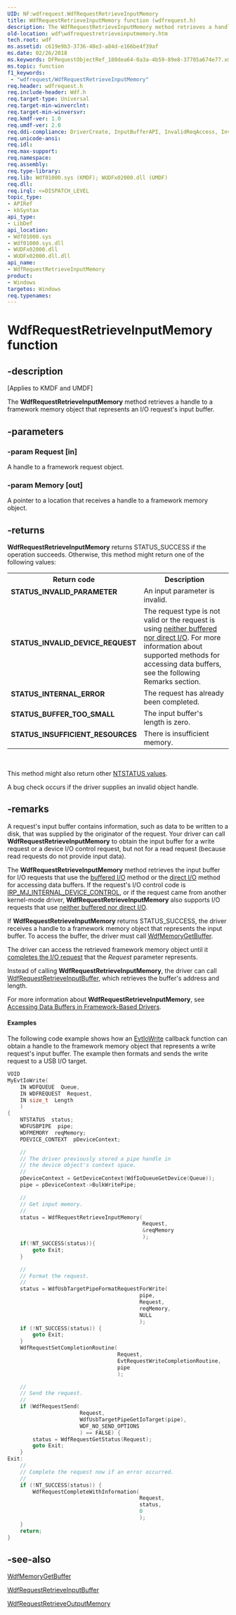 ```yaml
---
UID: NF:wdfrequest.WdfRequestRetrieveInputMemory
title: WdfRequestRetrieveInputMemory function (wdfrequest.h)
description: The WdfRequestRetrieveInputMemory method retrieves a handle to a framework memory object that represents an I/O request's input buffer.
old-location: wdf\wdfrequestretrieveinputmemory.htm
tech.root: wdf
ms.assetid: c619e9b3-3736-48e3-a84d-e166be4f39af
ms.date: 02/26/2018
ms.keywords: DFRequestObjectRef_180dea64-0a3a-4b59-89e8-37705a674e77.xml, WdfRequestRetrieveInputMemory, WdfRequestRetrieveInputMemory method, kmdf.wdfrequestretrieveinputmemory, wdf.wdfrequestretrieveinputmemory, wdfrequest/WdfRequestRetrieveInputMemory
ms.topic: function
f1_keywords:
 - "wdfrequest/WdfRequestRetrieveInputMemory"
req.header: wdfrequest.h
req.include-header: Wdf.h
req.target-type: Universal
req.target-min-winverclnt: 
req.target-min-winversvr: 
req.kmdf-ver: 1.0
req.umdf-ver: 2.0
req.ddi-compliance: DriverCreate, InputBufferAPI, InvalidReqAccess, InvalidReqAccessLocal, KmdfIrql, KmdfIrql2, MemAfterReqCompletedIntIoctl, MemAfterReqCompletedIntIoctlA, MemAfterReqCompletedIoctl, MemAfterReqCompletedIoctlA, MemAfterReqCompletedRead, MemAfterReqCompletedWrite, MemAfterReqCompletedWriteA
req.unicode-ansi: 
req.idl: 
req.max-support: 
req.namespace: 
req.assembly: 
req.type-library: 
req.lib: Wdf01000.sys (KMDF); WUDFx02000.dll (UMDF)
req.dll: 
req.irql: <=DISPATCH_LEVEL
topic_type:
- APIRef
- kbSyntax
api_type:
- LibDef
api_location:
- Wdf01000.sys
- Wdf01000.sys.dll
- WUDFx02000.dll
- WUDFx02000.dll.dll
api_name:
- WdfRequestRetrieveInputMemory
product:
- Windows
targetos: Windows
req.typenames: 
---
```


# WdfRequestRetrieveInputMemory function


## -description


<p class="CCE_Message">[Applies to KMDF and UMDF]</p>

The <b>WdfRequestRetrieveInputMemory</b> method retrieves a handle to a framework memory object that represents an I/O request's input buffer.


## -parameters




### -param Request [in]

A handle to a framework request object. 


### -param Memory [out]

A pointer to a location that receives a handle to a framework memory object. 


## -returns



<b>WdfRequestRetrieveInputMemory</b> returns STATUS_SUCCESS if the operation succeeds. Otherwise, this method might return one of the following values:

<table>
<tr>
<th>Return code</th>
<th>Description</th>
</tr>
<tr>
<td width="40%">
<dl>
<dt><b>STATUS_INVALID_PARAMETER</b></dt>
</dl>
</td>
<td width="60%">
An input parameter is invalid.

</td>
</tr>
<tr>
<td width="40%">
<dl>
<dt><b>STATUS_INVALID_DEVICE_REQUEST</b></dt>
</dl>
</td>
<td width="60%">
The request type is not valid or the request is using <a href="https://docs.microsoft.com/windows-hardware/drivers/kernel/methods-for-accessing-data-buffers">neither buffered nor direct I/O</a>. For more information about supported methods for accessing data buffers, see the following Remarks section.

</td>
</tr>
<tr>
<td width="40%">
<dl>
<dt><b>STATUS_INTERNAL_ERROR</b></dt>
</dl>
</td>
<td width="60%">
The request has already been completed.

</td>
</tr>
<tr>
<td width="40%">
<dl>
<dt><b>STATUS_BUFFER_TOO_SMALL</b></dt>
</dl>
</td>
<td width="60%">
The input buffer's length is zero.

</td>
</tr>
<tr>
<td width="40%">
<dl>
<dt><b>STATUS_INSUFFICIENT_RESOURCES</b></dt>
</dl>
</td>
<td width="60%">
There is insufficient memory.

</td>
</tr>
</table>
 

This method might also return other <a href="https://docs.microsoft.com/windows-hardware/drivers/kernel/ntstatus-values">NTSTATUS values</a>.




A bug check occurs if the driver supplies an invalid object handle.




## -remarks



A request's input buffer contains information, such as data to be written to a disk, that was supplied by the originator of the request. Your driver can call <b>WdfRequestRetrieveInputMemory</b> to obtain the input buffer for a write request or a device I/O control request, but not for a read request (because read requests do not provide input data).

The <b>WdfRequestRetrieveInputMemory</b> method retrieves the input buffer for I/O requests that use the <a href="https://docs.microsoft.com/windows-hardware/drivers/kernel/methods-for-accessing-data-buffers">buffered I/O</a> method or the <a href="https://docs.microsoft.com/windows-hardware/drivers/kernel/methods-for-accessing-data-buffers">direct I/O</a> method for accessing data buffers. If the request's I/O control code is <a href="https://docs.microsoft.com/windows-hardware/drivers/kernel/irp-mj-internal-device-control">IRP_MJ_INTERNAL_DEVICE_CONTROL</a>, or if the request came from another kernel-mode driver, <b>WdfRequestRetrieveInputMemory</b> also supports I/O requests that use <a href="https://docs.microsoft.com/windows-hardware/drivers/kernel/methods-for-accessing-data-buffers">neither buffered nor direct I/O</a>. 

If <b>WdfRequestRetrieveInputMemory</b> returns STATUS_SUCCESS, the driver receives a handle to a framework memory object that represents the input buffer. To access the buffer, the driver must call <a href="https://docs.microsoft.com/windows-hardware/drivers/ddi/wdfmemory/nf-wdfmemory-wdfmemorygetbuffer">WdfMemoryGetBuffer</a>.

The driver can access the retrieved framework memory object until it <a href="https://docs.microsoft.com/windows-hardware/drivers/wdf/completing-i-o-requests">completes the I/O request</a> that the <i>Request</i> parameter represents.

Instead of calling <b>WdfRequestRetrieveInputMemory</b>, the driver can call <a href="https://docs.microsoft.com/windows-hardware/drivers/ddi/wdfrequest/nf-wdfrequest-wdfrequestretrieveinputbuffer">WdfRequestRetrieveInputBuffer</a>, which retrieves the buffer's address and length.

For more information about <b>WdfRequestRetrieveInputMemory</b>, see <a href="https://docs.microsoft.com/windows-hardware/drivers/wdf/accessing-data-buffers-in-wdf-drivers">Accessing Data Buffers in Framework-Based Drivers</a>.


#### Examples

The following code example shows how an <a href="https://docs.microsoft.com/windows-hardware/drivers/ddi/wdfio/nc-wdfio-evt_wdf_io_queue_io_write">EvtIoWrite</a> callback function can obtain a handle to the framework memory object that represents a write request's input buffer. The example then formats and sends the write request to a USB I/O target. 

```cpp
VOID 
MyEvtIoWrite(
    IN WDFQUEUE  Queue,
    IN WDFREQUEST  Request,
    IN size_t  Length
    )
{
    NTSTATUS  status;
    WDFUSBPIPE  pipe;
    WDFMEMORY  reqMemory;
    PDEVICE_CONTEXT  pDeviceContext;

    //
    // The driver previously stored a pipe handle in 
    // the device object's context space.
    //
    pDeviceContext = GetDeviceContext(WdfIoQueueGetDevice(Queue));
    pipe = pDeviceContext->BulkWritePipe;

    //
    // Get input memory.
    //
    status = WdfRequestRetrieveInputMemory(
                                           Request,
                                           &reqMemory
                                           );
    if(!NT_SUCCESS(status)){
        goto Exit;
    }

    //
    // Format the request.
    //
    status = WdfUsbTargetPipeFormatRequestForWrite(
                                          pipe,
                                          Request,
                                          reqMemory,
                                          NULL
                                          );
    if (!NT_SUCCESS(status)) {
        goto Exit;
    }
    WdfRequestSetCompletionRoutine(
                                   Request,
                                   EvtRequestWriteCompletionRoutine,
                                   pipe
                                   );

    //
    // Send the request.
    //
    if (WdfRequestSend(
                       Request,
                       WdfUsbTargetPipeGetIoTarget(pipe),
                       WDF_NO_SEND_OPTIONS
                       ) == FALSE) {
        status = WdfRequestGetStatus(Request);
        goto Exit;
    }
Exit:
    //
    // Complete the request now if an error occurred.
    //
    if (!NT_SUCCESS(status)) {
        WdfRequestCompleteWithInformation(
                                          Request,
                                          status,
                                          0
                                          );
    }
    return;
}
```



## -see-also




<a href="https://docs.microsoft.com/windows-hardware/drivers/ddi/wdfmemory/nf-wdfmemory-wdfmemorygetbuffer">WdfMemoryGetBuffer</a>



<a href="https://docs.microsoft.com/windows-hardware/drivers/ddi/wdfrequest/nf-wdfrequest-wdfrequestretrieveinputbuffer">WdfRequestRetrieveInputBuffer</a>



<a href="https://docs.microsoft.com/windows-hardware/drivers/ddi/wdfrequest/nf-wdfrequest-wdfrequestretrieveoutputmemory">WdfRequestRetrieveOutputMemory</a>
 

 

